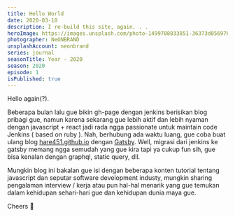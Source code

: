 ```yaml
---
title: Hello World
date: 2020-03-18
description: I re-build this site, again. . .
heroImage: https://images.unsplash.com/photo-1499708033851-36373d056976?ixlib=rb-1.2.1&ixid=eyJhcHBfaWQiOjEyMDd9&auto=format&fit=crop&w=1350&q=80
photographer: NeONBRAND
unsplashAccount: neonbrand
series: journal
seasonTitle: Year - 2020
season: 2020
episode: 1
isPublished: true
---
```


Hello again(?).

Beberapa bulan lalu gue bikin gh-page dengan jenkins berisikan blog pribagi gue, namun karena sekarang gue lebih aktif dan lebih nyaman dengan javascript + react jadi rada ngga passionate untuk maintain code Jenkins ( based on ruby ). Nah, berhubung ada waktu luang, gue coba buat ulang blog [hare451.github.io](https://hare451.github.io) dengan [Gatsby](https://www.gatsbyjs.org/). Well, migrasi dari jenkins ke gatsby memang ngga semudah yang gue kira tapi ya cukup fun sih, gue bisa kenalan dengan graphql, static query, dll.

Mungkin blog ini bakalan gue isi dengan beberapa konten tutorial tentang javascript dan seputar software development industy, mungkin sharing pengalaman interview / kerja atau pun hal-hal menarik yang gue temukan dalam kehidupan sehari-hari gue dan kehidupan dunia maya gue.

Cheers 🥂
